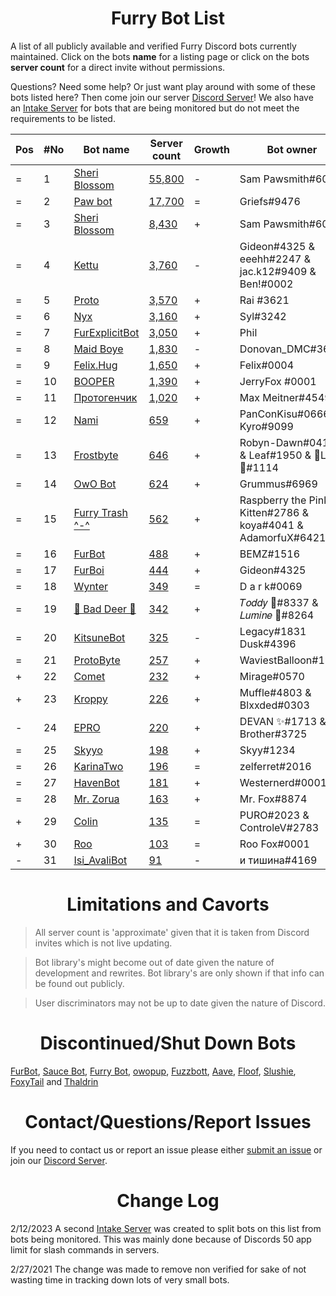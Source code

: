 <h1 align="center">Furry Bot List</h1>

A list of all publicly available and verified Furry Discord bots currently maintained. Click on the bots **name** for a listing page or click on the bots **server count** for a direct invite without permissions.

Questions? Need some help? Or just want play around with some of these bots listed here? Then come join our server [Discord Server]! We also have an [Intake Server] for bots that are being monitored but do not meet the requirements to be listed.



| Pos | #No | Bot name | Server count | Growth | Bot owner | Bot lib
| --- | --- | -------- | -------------| ----- | ----------- | ---------- |
| = | 1 | [Sheri Blossom] | [55,800](https://discord.com/oauth2/authorize?client_id=346702890368368640&scope=applications.commands%20bot) | - | Sam Pawsmith#6015 | Discord.py
| = | 2 | [Paw bot] | [17,700](https://discord.com/oauth2/authorize?client_id=663823539672973353&scope=applications.commands%20bot) | = | Griefs#9476 | Custom
| = | 3 | [Sheri Blossom] | [8,430](https://discord.com/oauth2/authorize?client_id=911836896429232148&scope=applications.commands%20bot) | + | Sam Pawsmith#6015 | Discord.py
| = | 4 | [Kettu] | [3,760](https://discord.com/oauth2/authorize?client_id=667131062941384757&scope=applications.commands%20bot) | - | Gideon#4325 & eeehh#2247 & jac.k12#9409 & Ben!#0002 | Discord.js
| = | 5 | [Proto] | [3,570](https://discord.com/oauth2/authorize?client_id=724601984241369100&scope=applications.commands%20bot) | + | Rai #3621 | Discord.net
| = | 6 | [Nyx] | [3,160](https://discord.com/oauth2/authorize?client_id=600206352916414464&scope=applications.commands%20bot) | + | Syl#3242 | Eris
| = | 7 | [FurExplicitBot] | [3,050](https://discord.com/oauth2/authorize?=&client_id=534828939198070824&scope=applications.commands%20bot) | + | Phil | Flipper#3621 | Discord.js
| = | 8 | [Maid Boye] | [1,830](https://discord.com/oauth2/authorize?client_id=879918811791388705&scope=applications.commands%20bot) | - | Donovan_DMC#3621 | Eris
| = | 9 | [Felix.Hug] | [1,650](https://discord.com/oauth2/authorize?client_id=950449870647492658&scope=applications.commands%20bot) | + | Felix#0004 | Discord.py
| = | 10 | [BOOPER] | [1,390](https://discord.com/oauth2/authorize?client_id=759083323275608096&scope=applications.commands%20bot) | + | JerryFox #0001 | Discord.js
| = | 11 | [Протогенчик] | [1,020](https://discord.com/oauth2/authorize?client_id=890645772557746206&scope=applications.commands%20bot) | + | Max Meitner#4549 | Discord.py
| = | 12 | [Nami] | [659](https://discord.com/oauth2/authorize?client_id=747612596982513724&scope=applications.commands%20bot) | + | PanConKisu#0666 Kyro#9099 | Unknown
| = | 13 | [Frostbyte] | [646](https://discord.com/oauth2/authorize?client_id=732233716604076075&scope=applications.commands%20bot) | + | Robyn-Dawn#0418 & Leaf#1950 & 🌸Luna🌸#1114 | Discord.py
| = | 14 | [OwO Bot] | [624](https://discord.com/oauth2/authorize?client_id=517201738646945803&scope=applications.commands%20bot) | + | Grummus#6969 | Unknown
| = | 15 | [Furry Trash ^-^] | [562](https://discord.com/oauth2/authorize?client_id=417900655601254420&scope=applications.commands%20bot) | + | Raspberry the Pink Kitten#2786 & koya#4041 & AdamorfuX#6421 | Discord.py
| = | 16 | [FurBot] | [488](https://discord.com/oauth2/authorize?client_id=716259432878702633&scope=applications.commands%20bot) | + | BEMZ#1516 | Discord.py
| = | 17 | [FurBoi] | [444](https://discord.com/oauth2/authorize?client_id=990695577547333734&scope=applications.commands%20bot) | + | Gideon#4325 | Discord.js
| = | 18 | [Wynter] | [349](https://discord.com/oauth2/authorize?client_id=548269826020343809&scope=applications.commands%20bot) | = | D a r k#0069 | Discord.js
| = | 19 | [🐾 Bad Deer 🐾] | [342](https://discord.com/oauth2/authorize?client_id=879514717612310558&scope=applications.commands%20bot) | + | 𝑇𝑜𝑑𝑑𝑦 🌙#8337 & 𝐿𝑢𝑚𝑖𝑛𝑒 🌙#8264 | BDScript & AOI.js
| = | 20 | [KitsuneBot] | [325](https://discord.com/oauth2/authorize?client_id=738229595626668102&scope=applications.commands%20bot) | - | Legacy#1831 Dusk#4396 | Unknown
| = | 21 | [ProtoByte] | [257](https://discord.com/oauth2/authorize?client_id=877347193328111666&scope=applications.commands%20bot) | + | WaviestBalloon#1961 | Discord.js
| + | 22 | [Comet] | [232](https://discord.com/oauth2/authorize?client_id=678719240290828289&scope=applications.commands%20bot) | + | Mirage#0570 | Unknown
| + | 23 | [Kroppy] | [226](https://discord.com/oauth2/authorize?client_id=875974356633788436&scope=applications.commands%20bot) | + | Muffle#4803 & Blxxded#0303 | NextCord 
| - | 24 | [EPRO] | [220](https://discord.com/oauth2/authorize?client_id=823554361397215294&scope=applications.commands%20bot) | + | DEVAN ✨#1713 & Brother#3725 | Discord.js
| = | 25 | [Skyyo] | [198](https://discord.com/oauth2/authorize?client_id=877928677109817404&scope=applications.commands%20bot) | + | Skyy#1234 | Custom
| = | 26 | [KarinaTwo] | [196](https://discord.com/oauth2/authorize?client_id=793530706319114261&scope=applications.commands%20bot) | = | zelferret#2016 | Discord.js
| = | 27 | [HavenBot] | [181](https://discord.com/oauth2/authorize?client_id=688494367807111234&scope=applications.commands%20bot) | + | Westernerd#0001 | Unknown
| = | 28 | [Mr. Zorua] | [163](https://discord.com/oauth2/authorize?client_id=735733344494682124&scope=applications.commands%20bot) | + | Mr. Fox#8874 | DiscordGo 
| + | 29 | [Colin] | [135](https://discord.com/oauth2/authorize?client_id=956589806622756894&scope=applications.commands%20bot) | = | PURO#2023 & ControleV#2783 | Unknown 
| + | 30 | [Roo] | [103](https://discord.com/oauth2/authorize?client_id=675609879083483136&scope=applications.commands%20bot) | = | Roo Fox#0001 | Discord.py
| - | 31 | [Isi_AvaliBot] | [91](https://discord.com/oauth2/authorize?client_id=876515016143147110&scope=applications.commands%20bot) | - | и тишина#4169 | Unknown



<h1 align="center">Limitations and Cavorts</h1>

> All server count is 'approximate' given that it is taken from Discord invites which is not live updating.

> Bot library's might become out of date given the nature of development and rewrites. Bot library's are only shown if that info can be found out publicly.

> User discriminators may not be up to date given the nature of Discord.

<h1 align="center">Discontinued/Shut Down Bots</h1>

[FurBot](https://discord.com/oauth2/authorize?client_id=174176308396425217&scope=applications.commands%20bot), [Sauce Bot](https://discord.com/oauth2/authorize?client_id=730158145489338409&scope=applications.commands%20bot), [Furry Bot](https://discord.com/oauth2/authorize?client_id=398251412246495233&scope=applications.commands%20bot), [owopup](https://discord.com/oauth2/authorize?client_id=365255872181567489&scope=applications.commands%20bot), [Fuzzbott](https://discord.com/oauth2/authorize?client_id=730633518992064514&scope=applications.commands%20bot), [Aave](https://discord.com/oauth2/authorize?client_id=486185195989368852&scope=applications.commands%20bot), [Floof](https://discord.com/oauth2/authorize?client_id=780116896775274538&scope=applications.commands%20bot), [Slushie](https://discord.com/oauth2/authorize?client_id=670786019037020188&scope=applications.commands%20bot), [FoxyTail](https://discord.com/oauth2/authorize?client_id=716682147749953616&scope=applications.commands%20bot) and [Thaldrin](https://discord.com/oauth2/authorize?client_id=434662676547764244&scope=applications.commands%20bot)

<h1 align="center">Contact/Questions/Report Issues</h1>

If you need to contact us or report an issue please either [submit an issue](https://github.com/Gideon-foxo/furry-bots/issues/new) or join our [Discord Server].

<h1 align="center">Change Log</h1>

2/12/2023 A second [Intake Server] was created to split bots on this list from bots being monitored. This was mainly done because of Discords 50 app limit for slash commands in servers.

2/27/2021 The change was made to remove non verified for sake of not wasting time in tracking down lots of very small bots.


<!-- Markdown Links -->

[Discord Server]:https://discord.gg/c4q5GMN2n4
[Intake Server]:https://discord.gg/dTKfYRmk4W

[Sheri Blossom]:https://discord.bots.gg/bots/346702890368368640
[Paw bot]:https://discord.bots.gg/bots/663823539672973353
[Kettu]:https://discord.bots.gg/bots/667131062941384757
[Nyx]:https://discord.bots.gg/bots/600206352916414464
[FurExplicitBot]:https://discord.bots.gg/bots/534828939198070824
[Proto]:https://discord.bots.gg/bots/724601984241369100
[Maid Boye]:https://top.gg/bot/879918811791388705
[Nami]:https://top.gg/bot/747612596982513724
[OwO Bot]:https://top.gg/bot/517201738646945803
[Furry Trash ^-^]:https://top.gg/bot/417900655601254420
[BOOPER]:https://discord.bots.gg/bots/759083323275608096
[Frostbyte]:https://top.gg/bot/732233716604076075
[FurBot]:https://top.gg/bot/716259432878702633
[Felix.Hug]:https://top.gg/bot/950449870647492658
[Wynter]:https://discords.com/bots/bot/548269826020343809
[KitsuneBot]:https://discord.bots.gg/bots/738229595626668102
[ProtoByte]:https://top.gg/bot/877347193328111666
[EPRO]:https://top.gg/bot/823554361397215294
[KarinaTwo]:https://top.gg/bot/793530706319114261
[HavenBot]:https://top.gg/bot/688494367807111234
[Skyyo]:https://discord.bots.gg/bots/877928677109817404
[Протогенчик]:https://discords.com/bots/bot/890645772557746206
[FurBoi]:https://top.gg/bot/990695577547333734
[🐾 Bad Deer 🐾]:https://top.gg/bot/879514717612310558
[Mr. Zorua]:https://top.gg/bot/735733344494682124
[Comet]:https://discord.com/users/678719240290828289
[Isi_AvaliBot]:https://top.gg/bot/876515016143147110
[Kroppy]:https://top.gg/bot/875974356633788436
[Colin]:https://discord-botlist.eu/bots/956589806622756894
[Roo]:https://discordbotlist.com/bots/roo-bot

